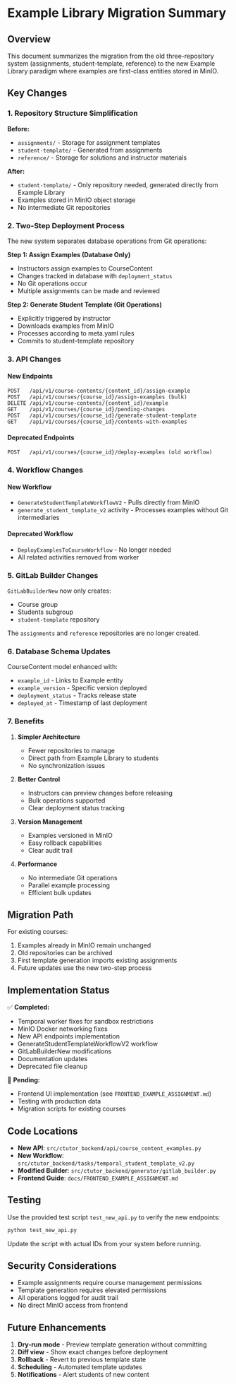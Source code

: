 # Example Library Migration Summary

## Overview

This document summarizes the migration from the old three-repository system (assignments, student-template, reference) to the new Example Library paradigm where examples are first-class entities stored in MinIO.

## Key Changes

### 1. Repository Structure Simplification

**Before:**
- `assignments/` - Storage for assignment templates
- `student-template/` - Generated from assignments
- `reference/` - Storage for solutions and instructor materials

**After:**
- `student-template/` - Only repository needed, generated directly from Example Library
- Examples stored in MinIO object storage
- No intermediate Git repositories

### 2. Two-Step Deployment Process

The new system separates database operations from Git operations:

**Step 1: Assign Examples (Database Only)**
- Instructors assign examples to CourseContent
- Changes tracked in database with `deployment_status`
- No Git operations occur
- Multiple assignments can be made and reviewed

**Step 2: Generate Student Template (Git Operations)**
- Explicitly triggered by instructor
- Downloads examples from MinIO
- Processes according to meta.yaml rules
- Commits to student-template repository

### 3. API Changes

#### New Endpoints
```
POST   /api/v1/course-contents/{content_id}/assign-example
POST   /api/v1/courses/{course_id}/assign-examples (bulk)
DELETE /api/v1/course-contents/{content_id}/example
GET    /api/v1/courses/{course_id}/pending-changes
POST   /api/v1/courses/{course_id}/generate-student-template
GET    /api/v1/courses/{course_id}/contents-with-examples
```

#### Deprecated Endpoints
```
POST   /api/v1/courses/{course_id}/deploy-examples (old workflow)
```

### 4. Workflow Changes

#### New Workflow
- `GenerateStudentTemplateWorkflowV2` - Pulls directly from MinIO
- `generate_student_template_v2` activity - Processes examples without Git intermediaries

#### Deprecated Workflow
- `DeployExamplesToCourseWorkflow` - No longer needed
- All related activities removed from worker

### 5. GitLab Builder Changes

`GitLabBuilderNew` now only creates:
- Course group
- Students subgroup
- `student-template` repository

The `assignments` and `reference` repositories are no longer created.

### 6. Database Schema Updates

CourseContent model enhanced with:
- `example_id` - Links to Example entity
- `example_version` - Specific version deployed
- `deployment_status` - Tracks release state
- `deployed_at` - Timestamp of last deployment

### 7. Benefits

1. **Simpler Architecture**
   - Fewer repositories to manage
   - Direct path from Example Library to students
   - No synchronization issues

2. **Better Control**
   - Instructors can preview changes before releasing
   - Bulk operations supported
   - Clear deployment status tracking

3. **Version Management**
   - Examples versioned in MinIO
   - Easy rollback capabilities
   - Clear audit trail

4. **Performance**
   - No intermediate Git operations
   - Parallel example processing
   - Efficient bulk updates

## Migration Path

For existing courses:

1. Examples already in MinIO remain unchanged
2. Old repositories can be archived
3. First template generation imports existing assignments
4. Future updates use the new two-step process

## Implementation Status

✅ **Completed:**
- Temporal worker fixes for sandbox restrictions
- MinIO Docker networking fixes
- New API endpoints implementation
- GenerateStudentTemplateWorkflowV2 workflow
- GitLabBuilderNew modifications
- Documentation updates
- Deprecated file cleanup

🔄 **Pending:**
- Frontend UI implementation (see `FRONTEND_EXAMPLE_ASSIGNMENT.md`)
- Testing with production data
- Migration scripts for existing courses

## Code Locations

- **New API**: `src/ctutor_backend/api/course_content_examples.py`
- **New Workflow**: `src/ctutor_backend/tasks/temporal_student_template_v2.py`
- **Modified Builder**: `src/ctutor_backend/generator/gitlab_builder.py`
- **Frontend Guide**: `docs/FRONTEND_EXAMPLE_ASSIGNMENT.md`

## Testing

Use the provided test script `test_new_api.py` to verify the new endpoints:

```bash
python test_new_api.py
```

Update the script with actual IDs from your system before running.

## Security Considerations

- Example assignments require course management permissions
- Template generation requires elevated permissions
- All operations logged for audit trail
- No direct MinIO access from frontend

## Future Enhancements

1. **Dry-run mode** - Preview template generation without committing
2. **Diff view** - Show exact changes before deployment
3. **Rollback** - Revert to previous template state
4. **Scheduling** - Automated template updates
5. **Notifications** - Alert students of new content